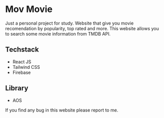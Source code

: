 # Mov Movie
Just a personal project for study. Website that give you movie recomendation by popularity, top rated and more. This website allows you to search some movie information from TMDB API.

## Techstack
- React JS
- Tailwind CSS
- Firebase

## Library
- AOS



If you find any bug in this website please report to me.
